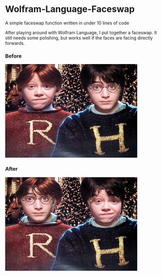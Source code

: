 # Wolfram-Language-Faceswap
A simple faceswap function written in under 10 lines of code

After playing around with Wolfram Language, I put together a faceswap. It still needs some polishing, but works well if the faces are facing directly forwards.

### Before
![Ron and Harry](https://github.com/noamhacker/Wolfram-Language-Faceswap/blob/master/before.jpg)

### After
![Hon and Rarry](https://github.com/noamhacker/Wolfram-Language-Faceswap/blob/master/after.png)
